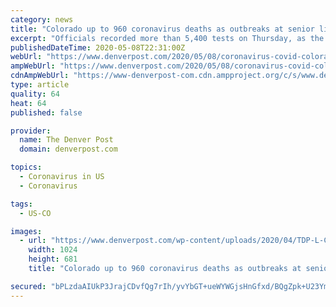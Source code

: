 ```yaml
---
category: news
title: "Colorado up to 960 coronavirus deaths as outbreaks at senior living centers continues to rise"
excerpt: "Officials recorded more than 5,400 tests on Thursday, as the state ramps up its capabilities to better track the virus as businesses slowly reopen."
publishedDateTime: 2020-05-08T22:31:00Z
webUrl: "https://www.denverpost.com/2020/05/08/coronavirus-covid-colorado-new-cases-deaths-may-8/"
ampWebUrl: "https://www.denverpost.com/2020/05/08/coronavirus-covid-colorado-new-cases-deaths-may-8/amp/"
cdnAmpWebUrl: "https://www-denverpost-com.cdn.ampproject.org/c/s/www.denverpost.com/2020/05/08/coronavirus-covid-colorado-new-cases-deaths-may-8/amp/"
type: article
quality: 64
heat: 64
published: false

provider:
  name: The Denver Post
  domain: denverpost.com

topics:
  - Coronavirus in US
  - Coronavirus

tags:
  - US-CO

images:
  - url: "https://www.denverpost.com/wp-content/uploads/2020/04/TDP-L-CentennialHealthcarer041020-cha-624.jpg?w=1024&h=682"
    width: 1024
    height: 681
    title: "Colorado up to 960 coronavirus deaths as outbreaks at senior living centers continues to rise"

secured: "bPLzdaAIUkP3JrajCDvfQg7rIh/yvYbGT+ueWYWGjsHnGfxd/BQgZpk+U23YmyOIg6VQinrwbxgGdZUrm+YwXv521Kbf5wuwjUqDNwpZr0xZyk8toZ8aY0b3JfjVp+BbZzRXA3dl/cMwVtKDwHZTOmIfddXINbBqxvcSaigxfjbDvPqsBvPNjIYEB65hTTB7MgW+febT2SGWmFKuLW2bFkwt1Q1rUMq+EAmA0x10h3Ygs0YO5IdsrZbt6edKP31Gwrm3U4cfmdPqJarlqBbNXGFkS2DJorVhHZKKo0TFwqUe46iE79HZnUEm+Xlcq7uPSbv1F//+GBMZeXW3c/taRYglr2qJOCOsbh8b0JIB5A+T6MxS5u8LP241Sil4Zis1MSa5NiknZKYu/klrTiqCzDNyNqVVt35WQ33di89T3ac+9lqdn5KIvtrIwdUlk6gMY7rigWBjU8PZs02XYr2ggOarJrWEhz77EsjQVoU/I6s=;8O1PlXf0O+sRM0d/cuOBQQ=="
---
```


